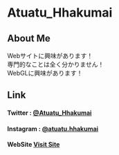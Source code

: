 # Atuatu_Hhakumai  

## About Me
Webサイトに興味があります！   
専門的なことは全く分かりません！  
WebGLに興味があります！

## Link  
<h4>
  Twitter : 
  <a href="https://x.com/Atuatu_Hhakumai" target="_blank">@Atuatu_Hhakumai</a>
</h4>
<h4>
  Instagram : 
  <a href="https://www.instagram.com/atuatu.hhakumai/" target="_blank">@atuatu.hhakumai</a>
</h4>
<h4>
  WebSite
  <a href="https://Atuatu-Hhakumai.github.io" target="_blank">Visit Site</a>
</h4>  
